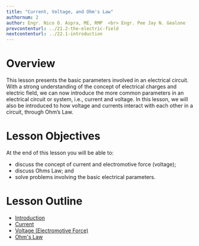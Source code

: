 ```yaml
---
title: "Current, Voltage, and Ohm's Law"
authornum: 2
author: Engr. Nico O. Aspra, ME, RMP  <br> Engr. Pee Jay N. Gealone
prevcontenturl: ../21.2-the-electric-field
nextcontenturl: ../22.1-introduction
---
```




# Overview
This lesson presents the basic parameters involved in an electrical circuit. With a strong understanding of the concept of electrical charges and electric field, we can now introduce the more common parameters in an electrical circuit or system, i.e., current and voltage. In this lesson, we will also be introduced to how voltage and currents interact with each other in a circuit, through Ohm’s Law.



# Lesson Objectives
At the end of this lesson you will be able to:
- discuss the concept of current and electromotive force (voltage);
- discuss Ohms Law; and
- solve problems involving the basic electrical parameters.



# Lesson Outline
  - [Introduction](../22.1-introduction)
  - [Current](../22.2-current)
  - [Voltage (Electromotive Force)](../22.3-voltage-electromotive-force)
  - [Ohm's Law](../22.4-ohms-law)